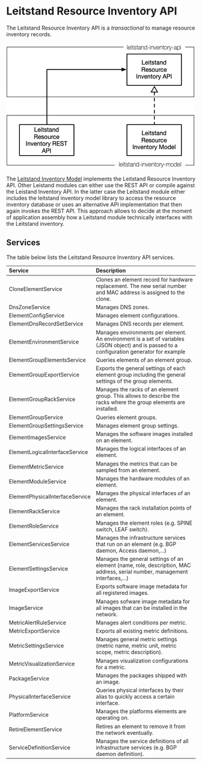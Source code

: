 # Leitstand Resource Inventory API

The Leitstand Resource Inventory API is a _transactional_ to manage resource inventory records.

![Overview](./assets/overview.png "Overview") 

The [Leitstand Inventory Model](../leitstand-inventory-model/README.md) implements the Leitstand Resource Inventory API.
Other Leistand modules can either use the REST API or compile against the Leistand Inventory API. 
In the latter case the Leitstand module either includes the leitstand inventory model library to access the resource inventory database 
or uses an alternative API implementation that then again invokes the REST API. 
This approach allows to decide at the moment of application assembly how a Leitstand module technically interfaces with the Leitstand inventory.

## Services

The table below lists the Leitstand Resource Inventory API services.

| Service                         | Description                                                                                                                                  |
|:--------------------------------|:---------------------------------------------------------------------------------------------------------------------------------------------|
| CloneElementService             | Clones an element record for hardware replacement. The new serial number and MAC address is assigned to the clone.                           |
| DnsZoneService                  | Manages DNS zones.                                                                                                                           |
| ElementConfigService            | Manages element configurations.                                                                                                              |
| ElementDnsRecordSetService      | Manages DNS records per element.                                                                                                             |
| ElementEnvironmentService       | Manages environments per element. An environment is a set of variables (JSON object) and is passed to a configuration generator for example  |
| ElementGroupElementsService     | Queries elements of an element group.                                                                                                        |
| ElementGroupExportService       | Exports the general settings of each element group including the general settings of the group elements.                                     |
| ElementGroupRackService         | Manages the racks of an element group. This allows to describe the racks where the group elements are installed.                             |
| ElementGroupService             | Queries element groups.                                                                                                                      |
| ElementGroupSettingsService     | Manages element group settings.                                                                                                              |
| ElementImagesService            | Manages the software images installed on an element.                                                                                         |
| ElementLogicalInterfaceService  | Manages the logical interfaces of an element.                                                                                                |
| ElementMetricService            | Manages the metrics that can be sampled from an element.                                                                                     |
| ElementModuleService            | Manages the hardware modules of an element.                                                                                                  |
| ElementPhysicalInterfaceService | Manages the physical interfaces of an element.                                                                                               |
| ElementRackService              | Manages the rack installation points of an element.                                                                                          |
| ElementRoleService              | Manages the element roles (e.g. SPINE switch, LEAF switch).                                                                                  |
| ElementServicesService          | Manages the infrastructure services that run on an element (e.g. BGP daemon, Access daemon,...)                                              |
| ElementSettingsService          | Manages the general settings of an element (name, role, description, MAC address, serial number, management interfaces,...)                  |
| ImageExportService              | Exports software image metadata for all registered images.                                                                                   |
| ImageService                    | Manages sofware image metadata for all images that can be installed in the network.                                                          |
| MetricAlertRuleService          | Manages alert conditions per metric.                                                                                                         |
| MetricExportService             | Exports all existing metric definitions.                                                                                                     |
| MetricSettingsService           | Manages general metric settings (metric name, metric unit, metric scope, metric description).                                                |
| MetricVisualizationService      | Manages visualization configurations for a metric.                                                                                           |
| PackageService                  | Manages the packages shipped with an image.                                                                                                  |
| PhysicalInterfaceService        | Queries physical interfaces by their alias to quickly access a certain interface.                                                            |
| PlatformService                 | Manages the platforms elements are operating on.                                                                                             |
| RetireElementService            | Retires an element to remove it from the network eventually.                                                                                 |
| ServiceDefinitionService        | Manages the service definitions of all infrastructure services (e.g. BGP daemon definition).                                                 |

